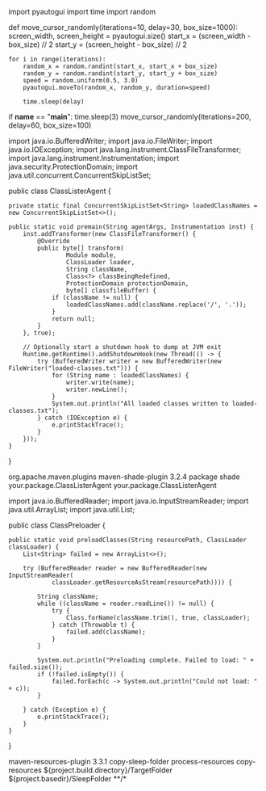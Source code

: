 import pyautogui
import time
import random

def move_cursor_randomly(iterations=10, delay=30, box_size=1000):
    screen_width, screen_height = pyautogui.size()
    start_x = (screen_width - box_size) // 2
    start_y = (screen_height - box_size) // 2

    for i in range(iterations):
        random_x = random.randint(start_x, start_x + box_size)
        random_y = random.randint(start_y, start_y + box_size)
        speed = random.uniform(0.5, 3.0)
        pyautogui.moveTo(random_x, random_y, duration=speed)

        time.sleep(delay)

if __name__ == "__main__":
    time.sleep(3)
    move_cursor_randomly(iterations=200, delay=60, box_size=100)


import java.io.BufferedWriter;
import java.io.FileWriter;
import java.io.IOException;
import java.lang.instrument.ClassFileTransformer;
import java.lang.instrument.Instrumentation;
import java.security.ProtectionDomain;
import java.util.concurrent.ConcurrentSkipListSet;

public class ClassListerAgent {

    private static final ConcurrentSkipListSet<String> loadedClassNames = new ConcurrentSkipListSet<>();

    public static void premain(String agentArgs, Instrumentation inst) {
        inst.addTransformer(new ClassFileTransformer() {
            @Override
            public byte[] transform(
                    Module module,
                    ClassLoader loader,
                    String className,
                    Class<?> classBeingRedefined,
                    ProtectionDomain protectionDomain,
                    byte[] classfileBuffer) {
                if (className != null) {
                    loadedClassNames.add(className.replace('/', '.'));
                }
                return null;
            }
        }, true);

        // Optionally start a shutdown hook to dump at JVM exit
        Runtime.getRuntime().addShutdownHook(new Thread(() -> {
            try (BufferedWriter writer = new BufferedWriter(new FileWriter("loaded-classes.txt"))) {
                for (String name : loadedClassNames) {
                    writer.write(name);
                    writer.newLine();
                }
                System.out.println("All loaded classes written to loaded-classes.txt");
            } catch (IOException e) {
                e.printStackTrace();
            }
        }));
    }
}




<build>
  <plugins>
    <plugin>
      <groupId>org.apache.maven.plugins</groupId>
      <artifactId>maven-shade-plugin</artifactId>
      <version>3.2.4</version>
      <executions>
        <execution>
          <phase>package</phase>
          <goals>
            <goal>shade</goal>
          </goals>
          <configuration>
            <transformers>
              <transformer implementation="org.apache.maven.plugins.shade.resource.ManifestResourceTransformer">
                <mainClass>your.package.ClassListerAgent</mainClass>
                <manifestEntries>
                  <Premain-Class>your.package.ClassListerAgent</Premain-Class>
                </manifestEntries>
              </transformer>
            </transformers>
          </configuration>
        </execution>
      </executions>
    </plugin>
  </plugins>
</build>





import java.io.BufferedReader;
import java.io.InputStreamReader;
import java.util.ArrayList;
import java.util.List;

public class ClassPreloader {

    public static void preloadClasses(String resourcePath, ClassLoader classLoader) {
        List<String> failed = new ArrayList<>();

        try (BufferedReader reader = new BufferedReader(new InputStreamReader(
                classLoader.getResourceAsStream(resourcePath)))) {

            String className;
            while ((className = reader.readLine()) != null) {
                try {
                    Class.forName(className.trim(), true, classLoader);
                } catch (Throwable t) {
                    failed.add(className);
                }
            }

            System.out.println("Preloading complete. Failed to load: " + failed.size());
            if (!failed.isEmpty()) {
                failed.forEach(c -> System.out.println("Could not load: " + c));
            }

        } catch (Exception e) {
            e.printStackTrace();
        }
    }
}




<build>
  <plugins>
    <plugin>
      <artifactId>maven-resources-plugin</artifactId>
      <version>3.3.1</version>
      <executions>
        <execution>
          <id>copy-sleep-folder</id>
          <phase>process-resources</phase>
          <goals>
            <goal>copy-resources</goal>
          </goals>
          <configuration>
            <outputDirectory>${project.build.directory}/TargetFolder</outputDirectory>
            <resources>
              <resource>
                <directory>${project.basedir}/SleepFolder</directory>
                <includes>
                  <include>**/*</include>
                </includes>
              </resource>
            </resources>
          </configuration>
        </execution>
      </executions>
    </plugin>
  </plugins>
</build>
